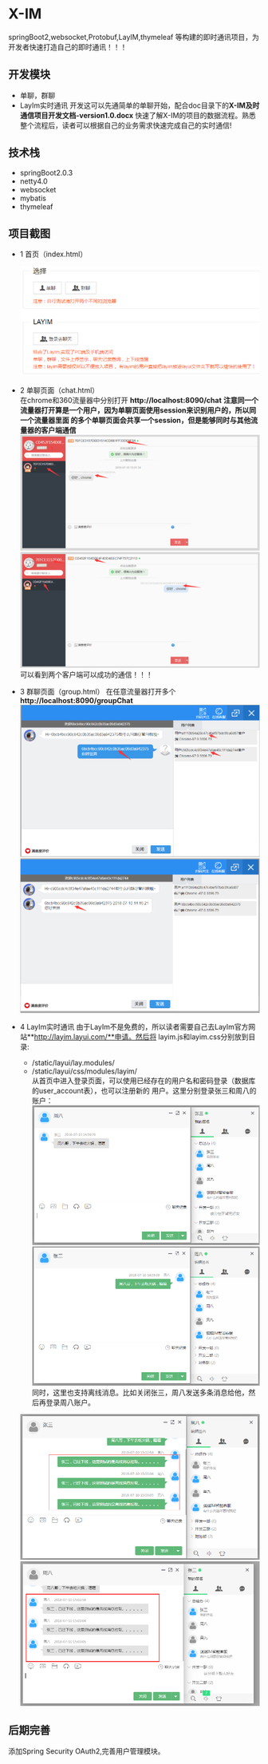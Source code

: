 # X-IM
springBoot2,websocket,Protobuf,LayIM,thymeleaf 等构建的即时通讯项目，为开发者快速打造自己的即时通讯！！！
## 开发模块
* 单聊，群聊
* LayIm实时通讯
开发这可以先通简单的单聊开始，配合doc目录下的**X-IM及时通信项目开发文档-version1.0.docx**
快速了解X-IM的项目的数据流程。熟悉整个流程后，读者可以根据自己的业务需求快速完成自己的实时通信!<br/>

## 技术栈
* springBoot2.0.3
* netty4.0
* websocket
* mybatis
* thymeleaf
## 项目截图
+ 1 首页（index.html）

  ![我是图片](image/index.png)
+ 2 单聊页面（chat.html）<br/>
  在chrome和360流量器中分别打开 **http://localhost:8090/chat** 
  **注意同一个流量器打开算是一个用户，因为单聊页面使用session来识别用户的，所以同一个流量器里面
  的多个单聊页面会共享一个session，但是能够同时与其他流量器的客户端通信**
  ![chat-chrome](image/chat-chrome.png)
  ![chat-360](image/chat-360.png)
  可以看到两个客户端可以成功的通信！！！<br/>
+ 3 群聊页面（group.html）
  在任意流量器打开多个**http://localhost:8090/groupChat**
  ![发送者](image/groupChat-sender.png)
  ![接受者](image/groupChat-receiver.png)
+ 4 LayIm实时通讯
  由于LayIm不是免费的，所以读者需要自己去LayIm官方网站**http://layim.layui.com/**申请。然后将
  layim.js和layim.css分别放到目录:
  * /static/layui/lay.modules/
  * /static/layui/css/modules/layim/<br/>
  从首页中进入登录页面，可以使用已经存在的用户名和密码登录（数据库的user_account表），也可以注册新的
  用户。这里分别登录张三和周八的账户：
  ![张三](image/layim-zhansan.png)
  ![周八](image/layim-zhouba.png)
  同时，这里也支持离线消息。比如关闭张三，周八发送多条消息给他，然后再登录周八账户。
  
  ![周八-离线](image/layim-zhouba-offline.png)
  ![张三-离线](image/layim-zhansan-offline.png)
 
 ## 后期完善
   添加Spring Security OAuth2,完善用户管理模块。
  
   

